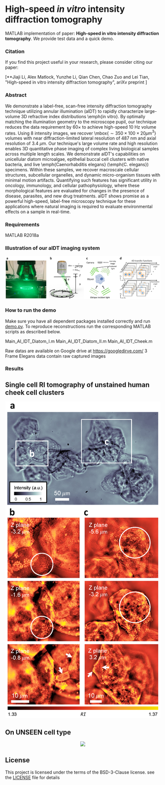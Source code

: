 # High-speed *in vitro* intensity diffraction tomography
MATLAB implementation of paper: **High-speed in vitro intensity diffraction tomography**. We provide test data and a quick demo.


### Citation
If you find this project useful in your research, please consider citing our paper:

[**Jiaji Li, Alex Matlock, Yunzhe Li, Qian Chen, Chao Zuo and Lei Tian, "High-speed in vitro intensity diffraction tomography", ariXv preprint ]


### Abstract
We demonstrate a label-free, scan-free intensity diffraction tomography technique utilizing annular illumination (aIDT) to rapidly characterize large-volume 3D refractive index distributions \emph{in vitro}.
By optimally matching the illumination geometry to the microscope pupil, our technique reduces the data requirement by 60$\times$ to achieve high-speed 10 Hz volume rates.
Using 8 intensity images, we recover \mbox{$\sim350\times100\times20\mu$m$^3$} volumes with near diffraction-limited lateral resolution of 487 nm and axial resolution of 3.4 $\mu$m.
Our technique's large volume rate and high resolution enables 3D quantitative phase imaging of complex living biological samples across multiple length scales.
We demonstrate aIDT's capabilities on unicellular diatom microalgae, epithelial buccal cell clusters with native bacteria, and live \emph{Caenorhabditis elegans} (\emph{C. elegans}) specimens.
Within these samples, we recover macroscale cellular structures, subcellular organelles, and dynamic micro-organism tissues with minimal motion artifacts.
Quantifying such features has significant utility in oncology, immunology, and cellular pathophysiology, where these morphological features are evaluated for changes in the presence of disease, parasites, and new drug treatments.
aIDT shows promise as a powerful high-speed, label-free microscopy technique for these applications where natural imaging is required to evaluate environmental effects on a sample in real-time.


### Requirements
MATLAB R2018a


### Illustration of our aIDT imaging system
<p align="center">
 <img src="/figs/Imaging system.png">
</p>


### How to run the demo
Make sure you have all dependent packages installed correctly and run [demo.py](demo.py).
To reproduce reconstructions run the corresponding MATLAB scripts as described below.

Main_AI_IDT_Diatom_I.m
Main_AI_IDT_Diatom_II.m
Main_AI_IDT_Cheek.m

Raw datas are available on Google drive at https://googledirve.com/
3 Frame Elegans data contain raw captured images

### Results
## Single cell RI tomography of unstained human cheek cell clusters
<p align="center">
 <img src="/figs/Cheek cell.png">
</p>

## On UNSEEN cell type
<p align="center">
 <img src="/figs/C. elegans.png">
</p>



## License
This project is licensed under the terms of the BSD-3-Clause license. see the [LICENSE](LICENSE) file for details












